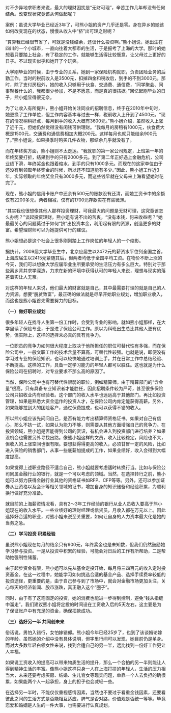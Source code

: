 对不少异地求职者来说，最大的理财困扰是“无财可理”，辛苦工作几年却没有任何结余。改变现状究竟该从何做起呢？

案例：虽说大学毕业已经近3年了，可熊小姐的资产几乎还是零。身在异乡的她该如何改变现在的状态，慢慢从收入中“挤”出可理之财呢？

“算算我已经很节省了，可就是没钱结余，还谈什么投资啊。”熊小姐说，她出生在四川的一个小城市，一直向往着大都市的生活，于是报考了上海的大学。那时的她想着只要踏上社会，有了稳定的工作，就能够生活得比较惬意，让父母过上更好的日子。不过现实似乎和她开了个玩笑。

大学刚毕业的时候，由于专业的关系，她到一家保险机构就职，负责团险业务的后勤工作。当时的税前收入是3500元，扣掉四金和税收后，到手的不到3000元。那时，除了支付房租外，她的收入只够用于伙食、交通费、通信费，“同学聚会、同事聚餐什么的，我都很少参加，不是不愿意，而是真的很拮据。”回忆起刚毕业的日子，熊小姐显得很无奈。

为了让收入有所提升，熊小姐开始关注同业的招聘信息，终于在2010年中旬时，她更换了工作单位，但工作内容基本与过去一样，税前收入上升到了4500元。“现在的情况稍稍好点，每月到手的收入大概有3600元。”熊小姐介绍，虽然收入上涨了近千元，但她仍然觉得没有闲钱可供理财。“我每月的房租有1000元，伙食费大概是1500元，交通费和通信费相加大概200元。这样每月也就只能结余900元了。”熊小姐说，如果换季时购买几件衣物，那结余几乎就没有了。

而在年终奖方面，熊小姐则不太走运。“我就职的第一家公司规定，上班第一年的年终奖要打折，结果到手的只有2000多元。到了第二年正好遇上金融危机，公司业绩下滑，年终奖金也跟着缩水，到手的只有1000多元。而现在的这家单位由于还没有到领取年终奖金的时候，所以还不知道能有多少。”因此，熊小姐工作近3年，实际领取的年终奖金只有3000多元，而这些钱早就在父母来上海看望她时花完了。

现在，熊小姐的信用卡账户中还余有500元的账款没有还清，而她工资卡中的余额仅有2200多元。两者相减，仅有的1700元存款实在有些微薄。

“其实我也很想像其他人那样投资理财，可我最大的问题是无财可理，这究竟该怎么办呢？”谈起投资理财，熊小姐有说不出的苦衷，“没有本钱，何来收益呢？”她最最关心的问题莫过于如何“挤”出投资本金，利用起有限的资源，创造更多的财富。希望理财师可以为她提供可行的建议。

熊小姐想必是这个社会上很多刚刚踏上工作岗位的年轻人的一个缩影。

据统计，2009届大学毕业生中，北京应届生以2472元的薪资水平位列全国之首，上海应届生以2415元紧随其后，但两者均低于全国平均工资。在物价不断上涨的今天，我们可以想象大学应届毕业生所要承受的生活压力有多么巨大。特别对于那些离乡背井求学深造，力求在新的环境中获得认可的年轻人来说，理想与现实的落差着实让人无奈。

对这样的年轻人来说，他们最大的财富就是自己，其中最需要打理的就是自己的人力资源。想要“脱贫致富”，最正确的做法就是尽早开始职业规划，增加职业收入，而这也是熊小姐首先需要努力的目标。

**（一）做好职业规划**

很多年轻人在找寻人生第一份工作时，会受到专业的影响，就如熊小姐那样，在大学里读了保险专业，于是进了保险公司工作。原以为科班出生总比其他人更有优势，但实际上，这样的选择未必真的具有竞争力。

一位职员的竞争力如何很大程度上取决于他所担任的职位可替代性有多强，而在保险公司中，一般文职工作的技术含量不算高，可替代性较强。也就是说，即便没有学习过专业的保险知识，也可以较快地通过培训上手，并在日常工作中总结经验、不断提高。这样的工作，具备一定学习能力的年轻人都可以胜任。这也就是为什么保险公司在招聘时，对专业要求不那么高的原因了。

当然，保险公司中也有可替代性很弱的职位，例如精算师。由于精算部门的“含金量”很高，只有具备专业知识者才能胜任，因此招聘条件较为严苛，甚至很多保险公司只招收业内有经验者。这个部门的收入水平也远远高于其他部门。再比如投资管理，如果是熟悉大资金运作的投资人才，在保险公司内肯定能获得高薪。另外，如果能够拉到大的团险客户，通过保费提成，也可以获得不错的收入。

所以熊小姐应该先问问自己，是否有能力考出精算师资格证书。如果对自己有信心，那么不妨一试，如果认为能力不够，则需要从其他方面增强自己的竞争力。在投资领域，熊小姐是否能得到公司的赏识，有机会进入到投资部门进行培养？如果没机会也需要另外寻找出路。像熊小姐这样的文员，收入比较稳定，风险也不大，但收入的上涨空间也很有限。要想获得得更高的收入，必须甘冒一定的风险，比如进入保险的销售部门，从事一些底薪加提成的工作，如果业绩好，收入会得到大幅度提高。

如果觉得上述职业路径不适合自己，熊小姐就要考虑适时转换行当。比如与保险公司同属金融行业的银行，就是一个可以考虑的领域。当然，在选择转行之前，熊小姐可以努力获得金融行业其他的资格证书如RFP、CFP等等。另外，还可以参加证券从业资格以及会计等相关领域的证书，增加自身的知识储备和经验积累，为顺利换行做好充分准备。

就目前的上海薪资情况看，具有2～3年工作经验的银行从业人员收入要高于熊小姐现在的收入水平。一些业绩好的理财经理或信贷员，月收入都在万元以上。因此选择好合适的职业，对熊小姐来说至关重要，如何让自身的人力资本最大化是她的当务之急。

**（二）学习投资 积累经验**

虽说熊小姐现在每月的结余只有900元，年终奖金也是未知数，但我们仍然鼓励她学习参与投资。一是从投资中积累的经验，可能会对日后的工作有所帮助，二是帮助她强制性储蓄。

由于起步资金有限，熊小姐可以先从基金定投开始，每月将三四百元的收入定时投资基金。在这一过程中，她能学习如何挑选合适的基金产品、选择手续费率较低的投资途径，更重要的是，由于自己参与到了市场中，就会对金融市场更加关注，关心每天的经济新闻、股市涨跌，真正融入这个“圈子”。

同时，由于有了这笔固定的投资，她的消费也能进一步得到控制，避免“钱从指缝中溜走”。我们建议熊小姐将定投的时间设在工资收入后的5天左右，这主要是为了保证账户中有充足的资金，确保扣款成功。

**（三）选好另一半 共同创未来**

俗话说，男怕入错行，女怕嫁错郎。熊小姐今年已经25岁了，也到了该谈婚论嫁的年龄。虽然她的介绍中没有具体说明，但字里行间可以发现，她目前仍是单身。而对大多数年轻白领女性来说，找到合适自己的另一半，远比找到一份好工作更让人幸福。

如果说工资收入的提高可以带来物质生活的提升，那么一个合拍的另一半则能让人得到精神生活的丰富。像熊小姐这样只身一人在上海打拼的年轻人，生活的压力相当大，未来还要考虑买房、结婚、生儿育女等现实问题，单靠一个人去负担的确很累，如果能两个人一起承担，身上的担子也会减轻一些。

在选择另一半时，不能仅仅重视感情因素，当然也不要过于看重金钱因素，还要看彼此之间的生活方式是否能相互适应，脾气是否对路，价值观是否统一等等。毕竟恋爱和婚姻是人生的一件大事，也需要进行认真规划。